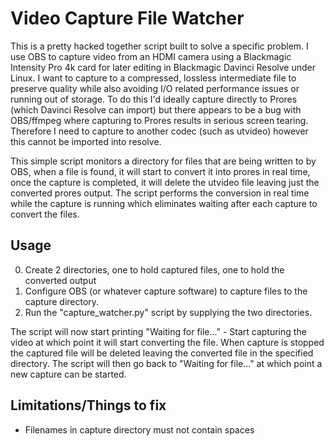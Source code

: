 # Video Capture File Watcher

This is a pretty hacked together script built to solve a specific problem. I use
OBS to capture video from an HDMI camera using a Blackmagic Intensity Pro 4k
card for later editing in Blackmagic Davinci Resolve under Linux. I want to
capture to a compressed, lossless intermediate file to preserve quality while
also avoiding I/O related performance issues or running out of storage.  To do
this I'd ideally capture directly to Prores (which Davinci Resolve can import)
but there appears to be a bug with OBS/ffmpeg where capturing to Prores results
in serious screen tearing.  Therefore I need to capture to another codec (such
as utvideo) however this cannot be imported into resolve.

This simple script monitors a directory for files that are being written to by
OBS, when a file is found, it will start to convert it into prores in real time,
once the capture is completed, it will delete the utvideo file leaving just the
converted prores output.  The script performs the conversion in real time while
the capture is running which eliminates waiting after each capture to convert
the files.

## Usage
0. Create 2 directories, one to hold captured files, one to hold the converted
output
0. Configure OBS (or whatever capture software) to capture files to the capture
directory.
0. Run the "capture_watcher.py" script by supplying the two directories.

The script will now start printing "Waiting for file..." - Start capturing the
video at which point it will start converting the file.  When capture is stopped
the captured file will be deleted leaving the converted file in the specified
directory. The script will then go back to "Waiting for file..." at which point
a new capture can be started.

## Limitations/Things to fix
* Filenames in capture directory must not contain spaces
